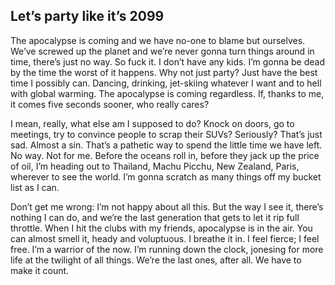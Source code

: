## Let’s party like it’s 2099

The apocalypse is coming and we have no-one to blame but ourselves.
We’ve screwed up the planet and we’re never gonna turn things around in time, there’s just no way.
So fuck it.
I don’t have any kids.
I’m gonna be dead by the time the worst of it happens.
Why not just party?
Just have the best time I possibly can.
Dancing, drinking, jet-skiing  whatever I want  and to hell with global warming.
The apocalypse is coming regardless.
If, thanks to me, it comes five seconds sooner, who really cares?

I mean, really, what else am I supposed to do?
Knock on doors, go to meetings, try to convince people to scrap their SUVs?
Seriously?
That’s just sad.
Almost a sin.
That’s a pathetic way to spend the little time we have left.
No way.
Not for me.
Before the oceans roll in, before they jack up the price of oil, I’m heading out to Thailand, Machu Picchu, New Zealand, Paris, wherever  to see the world.
I’m gonna scratch as many things off my bucket list as I can.

Don’t get me wrong: I’m not happy about all this.
But the way I see it, there’s nothing I can do, and we’re the last generation that gets to let it rip full throttle.
When I hit the clubs with my friends, apocalypse is in the air.
You can almost smell it, heady and voluptuous.
I breathe it in.
I feel fierce; I feel free.
I’m a warrior of the now.
I’m running down the clock, jonesing for more life at the twilight of all things.
We’re the last ones, after all.
We have to make it count.

